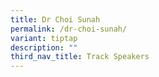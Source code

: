 ```yaml
---
title: Dr Choi Sunah
permalink: /dr-choi-sunah/
variant: tiptap
description: ""
third_nav_title: Track Speakers
---
```

